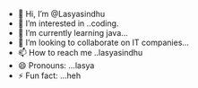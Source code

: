- 👋 Hi, I’m @Lasyasindhu
- 👀 I’m interested in ..coding.
- 🌱 I’m currently learning java...
- 💞️ I’m looking to collaborate on IT companies...
- 📫 How to reach me ..lasyasindhu
- 😄 Pronouns: ...lasya
- ⚡ Fun fact: ...heh 

<!---
Lasyasindhu/Lasyasindhu is a ✨ special ✨ repository because its `README.md` (this file) appears on your GitHub profile.
You can click the Preview link to take a look at your changes.
--->
